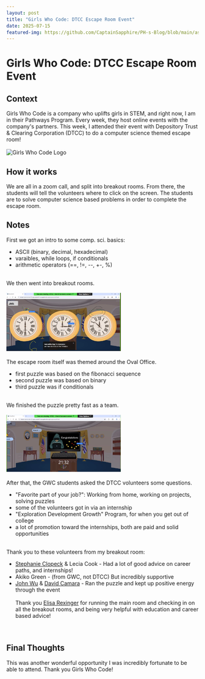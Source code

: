 ```yaml
---
layout: post
title: "Girls Who Code: DTCC Escape Room Event"
date: 2025-07-15
featured-img: https://github.com/CaptainSapphire/PH-s-Blog/blob/main/assets/July%202025/Screenshot%202025-07-17%20093140.png?raw=true
---
```


# Girls Who Code: DTCC Escape Room Event 

## Context
Girls Who Code is a company who uplifts girls in STEM, and right now, I am in their Pathways Program. Every week, they host online events with the company's partners. This week, I attended their event with Depository Trust & Clearing Corporation (DTCC) to do a computer science themed escape room!
<br><br>
<img src="https://upload.wikimedia.org/wikipedia/commons/thumb/6/6f/Girls_Who_Code_Logo.svg/1200px-Girls_Who_Code_Logo.svg.png" alt="Girls Who Code Logo" width="300"/> 


## How it works
We are all in a zoom call, and split into breakout rooms. From there, the students will tell the volunteers where to click on the screen. The students are to solve computer science based problems in order to complete the escape room. 

## Notes
First we got an intro to some comp. sci. basics:
- ASCII (binary, decimal, hexadecimal)
- varaibles, while loops, if conditionals
- arithmetic operators (==, !=, --, +-, %)
<br><br>

We then went into breakout rooms. <br><br>
<img src="https://github.com/CaptainSapphire/PH-s-Blog/blob/main/assets/July%202025/Screenshot%202025-07-17%20093140.png?raw=true" alt="First Screenshot" width="300"/> 
<br><br>
The escape room itself was themed around the Oval Office. 
- first puzzle was based on the fibonacci sequence
- second puzzle was based on binary
- third puzzle was if conditionals
<br><br>

We finished the puzzle pretty fast as a team. <br><br>
<img src="https://github.com/CaptainSapphire/PH-s-Blog/blob/main/assets/July%202025/Screenshot%202025-07-17%20093513.png?raw=true" alt="Second Screenshot" width="300"/> 
<br><br>
After that, the GWC students asked the DTCC volunteers some questions. 
- "Favorite part of your job?": Working from home, working on projects, solving puzzles
- some of the volunteers got in via an internship
- "Exploration Development Growth" Program, for when you get out of college
- a lot of promotion toward the internships, both are paid and solid opportunities
<br><br>

Thank you to these volunteers from my breakout room:
- [Stephanie Clopeck](https://www.linkedin.com/in/stephanie-clopeck-96894076/) & Lecia Cook - Had a lot of good advice on career paths, and internships!
- Akiko Green - (from GWC, not DTCC) But incredibly supportive
-  [John Wu](https://www.linkedin.com/in/wujohnc/) & [David Camara](https://www.linkedin.com/in/dcamara/) - Ran the puzzle and kept up positive energy through the event
<br><br>
Thank you [Elisa Rexinger](https://www.linkedin.com/in/elisarexinger/) for running the main room and checking in on all the breakout rooms, and being very helpful with education and career based advice!
<br><br><br>

 ## Final Thoughts
 This was another wonderful opportunity I was incredibly fortunate to be able to attend. Thank you Girls Who Code!
